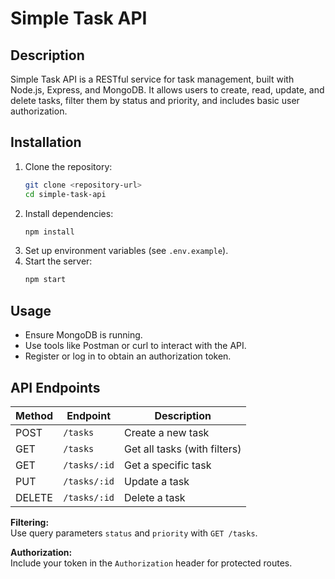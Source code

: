 # Simple Task API

## Description

Simple Task API is a RESTful service for task management, built with Node.js, Express, and MongoDB. It allows users to create, read, update, and delete tasks, filter them by status and priority, and includes basic user authorization.

## Installation

1. Clone the repository:
    ```bash
    git clone <repository-url>
    cd simple-task-api
    ```
2. Install dependencies:
    ```bash
    npm install
    ```
3. Set up environment variables (see `.env.example`).
4. Start the server:
    ```bash
    npm start
    ```

## Usage

- Ensure MongoDB is running.
- Use tools like Postman or curl to interact with the API.
- Register or log in to obtain an authorization token.

## API Endpoints

| Method | Endpoint           | Description                  |
|--------|--------------------|-----------------------------|
| POST   | `/tasks`           | Create a new task           |
| GET    | `/tasks`           | Get all tasks (with filters)|
| GET    | `/tasks/:id`       | Get a specific task         |
| PUT    | `/tasks/:id`       | Update a task               |
| DELETE | `/tasks/:id`       | Delete a task               |

**Filtering:**  
Use query parameters `status` and `priority` with `GET /tasks`.

**Authorization:**  
Include your token in the `Authorization` header for protected routes.
